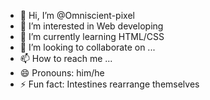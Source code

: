 - 👋 Hi, I’m @Omniscient-pixel
- 👀 I’m interested in Web developing
- 🌱 I’m currently learning HTML/CSS
- 💞️ I’m looking to collaborate on ...
- 📫 How to reach me ...
- 😄 Pronouns: him/he
- ⚡ Fun fact: Intestines rearrange themselves

<!---
Omniscient-pixel/Omniscient-pixel is a ✨ special ✨ repository because its `README.md` (this file) appears on your GitHub profile.
You can click the Preview link to take a look at your changes.
--->
